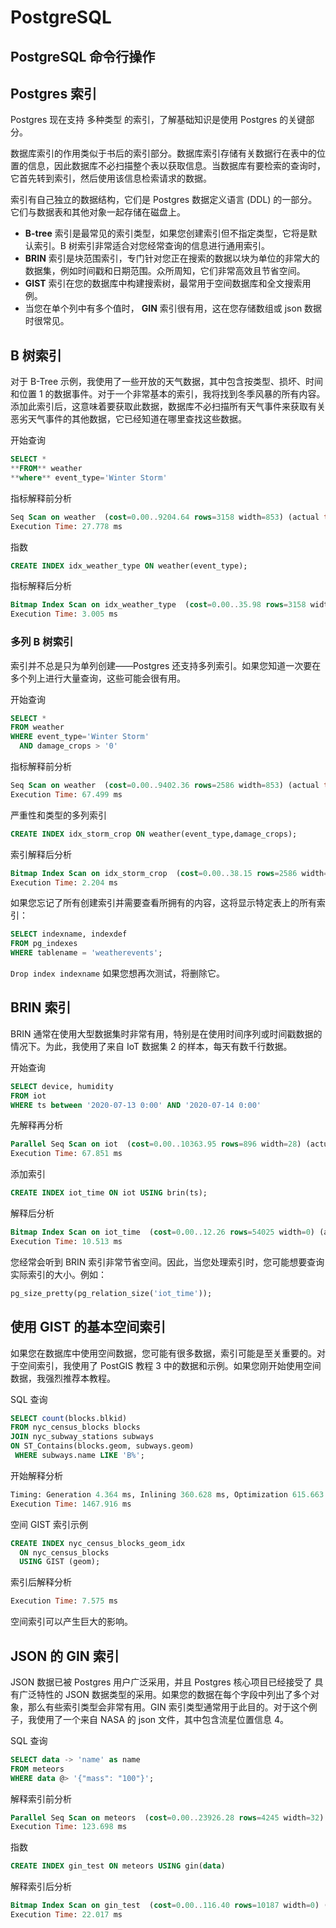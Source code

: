 # PostgreSQL

## PostgreSQL 命令行操作

## Postgres 索引

Postgres 现在支持 多种类型 的索引，了解基础知识是使用 Postgres 的关键部分。

数据库索引的作用类似于书后的索引部分。数据库索引存储有关数据行在表中的位置的信息，因此数据库不必扫描整个表以获取信息。当数据库有要检索的查询时，它首先转到索引，然后使用该信息检索请求的数据。

索引有自己独立的数据结构，它们是 Postgres 数据定义语言 (DDL) 的一部分。它们与数据表和其他对象一起存储在磁盘上。

- **B-tree** 索引是最常见的索引类型，如果您创建索引但不指定类型，它将是默认索引。B 树索引非常适合对您经常查询的信息进行通用索引。
- **BRIN** 索引是块范围索引，专门针对您正在搜索的数据以块为单位的非常大的数据集，例如时间戳和日期范围。众所周知，它们非常高效且节省空间。
- **GIST** 索引在您的数据库中构建搜索树，最常用于空间数据库和全文搜索用例。
- 当您在单个列中有多个值时， **GIN** 索引很有用，这在您存储数组或 json 数据时很常见。

## B 树索引

对于 B-Tree 示例，我使用了一些开放的天气数据，其中包含按类型、损坏、时间和位置 1 的数据事件。对于一个非常基本的索引，我将找到冬季风暴的所有内容。添加此索引后，这意味着要获取此数据，数据库不必扫描所有天气事件来获取有关恶劣天气事件的其他数据，它已经知道在哪里查找这些数据。

开始查询

```sql
SELECT *
**FROM** weather
**where** event_type='Winter Storm'
```

指标解释前分析

```sql
Seq Scan on weather  (cost=0.00..9204.64 rows=3158 width=853) (actual time=0.008..27.619 rows=3182 loops=1)
Execution Time: 27.778 ms
```

指数

```sql
CREATE INDEX idx_weather_type ON weather(event_type);
```

指标解释后分析

```sql
Bitmap Index Scan on idx_weather_type  (cost=0.00..35.98 rows=3158 width=0) (actual time=0.247..0.247 rows=3182 loops=1)
Execution Time: 3.005 ms
```

### 多列 B 树索引

索引并不总是只为单列创建—​​—Postgres 还支持多列索引。如果您知道一次要在多个列上进行大量查询，这些可能会很有用。

开始查询

```sql
SELECT *
FROM weather
WHERE event_type='Winter Storm'
  AND damage_crops > '0'
```

指标解释前分析

```sql
Seq Scan on weather  (cost=0.00..9402.36 rows=2586 width=853) (actual time=0.007..67.365 rows=2896 loops=1)
Execution Time: 67.499 ms
```

严重性和类型的多列索引

```sql
CREATE INDEX idx_storm_crop ON weather(event_type,damage_crops);
```

索引解释后分析

```sql
Bitmap Index Scan on idx_storm_crop  (cost=0.00..38.15 rows=2586 width=0) (actual time=0.339..0.339 rows=2896 loops=1)
Execution Time: 2.204 ms
```

如果您忘记了所有创建索引并需要查看所拥有的内容，这将显示特定表上的所有索引：

```sql
SELECT indexname, indexdef
FROM pg_indexes
WHERE tablename = 'weatherevents';
```

`Drop index indexname` 如果您想再次测试，将删除它。

## BRIN 索引

BRIN 通常在使用大型数据集时非常有用，特别是在使用时间序列或时间戳数据的情况下。为此，我使用了来自 IoT 数据集 2 的样本，每天有数千行数据。

开始查询

```sql
SELECT device, humidity
FROM iot
WHERE ts between '2020-07-13 0:00' AND '2020-07-14 0:00'
```

先解释再分析

```sql
Parallel Seq Scan on iot  (cost=0.00..10363.95 rows=896 width=28) (actual time=12.710..42.080 rows=16707 loops=3)
Execution Time: 67.851 ms
```

添加索引

```sql
CREATE INDEX iot_time ON iot USING brin(ts);
```

解释后分析

```sql
Bitmap Index Scan on iot_time  (cost=0.00..12.26 rows=54025 width=0) (actual time=0.046..0.047 rows=10240 loops=1)
Execution Time: 10.513 ms
```

您经常会听到 BRIN 索引非常节省空间。因此，当您处理索引时，您可能想要查询实际索引的大小。例如：

```sql
pg_size_pretty(pg_relation_size('iot_time'));
```

## 使用 GIST 的基本空间索引

如果您在数据库中使用空间数据，您可能有很多数据，索引可能是至关重要的。对于空间索引，我使用了 PostGIS 教程 3 中的数据和示例。如果您刚开始使用空间数据，我强烈推荐本教程。

SQL 查询

```sql
SELECT count(blocks.blkid)
FROM nyc_census_blocks blocks
JOIN nyc_subway_stations subways
ON ST_Contains(blocks.geom, subways.geom)
 WHERE subways.name LIKE 'B%';
```

开始解释分析

```sql
Timing: Generation 4.364 ms, Inlining 360.628 ms, Optimization 615.663 ms, Emission 559.573 ms, Total 1540.227 ms
Execution Time: 1467.916 ms
```

空间 GIST 索引示例

```sql
CREATE INDEX nyc_census_blocks_geom_idx
  ON nyc_census_blocks
  USING GIST (geom);
```

索引后解释分析

```sql
Execution Time: 7.575 ms
```

空间索引可以产生巨大的影响。

## JSON 的 GIN 索引

JSON 数据已被 Postgres 用户广泛采用，并且 Postgres 核心项目已经接受了 具有广泛特性的 JSON 数据类型的采用。如果您的数据在每个字段中列出了多个对象，那么有些索引类型会非常有用。GIN 索引类型通常用于此目的。对于这个例子，我使用了一个来自 NASA 的 json 文件，其中包含流星位置信息 4。

SQL 查询

```sql
SELECT data -> 'name' as name
FROM meteors
WHERE data @> '{"mass": "100"}';
```

解释索引前分析

```sql
Parallel Seq Scan on meteors  (cost=0.00..23926.28 rows=4245 width=32) (actual time=0.065..114.114 rows=1024 loops=3)
Execution Time: 123.698 ms
```

指数

```sql
CREATE INDEX gin_test ON meteors USING gin(data)
```

解释索引后分析

```sql
Bitmap Index Scan on gin_test  (cost=0.00..116.40 rows=10187 width=0) (actual time=12.164..12.164 rows=3072 loops=1)
Execution Time: 22.017 ms
```

